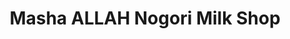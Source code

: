 ---
title: "Masha ALLAH Nogori Milk Shop"
url: /khrchy/masha-allah-nogori-milk-shop/
shop: dairy
---